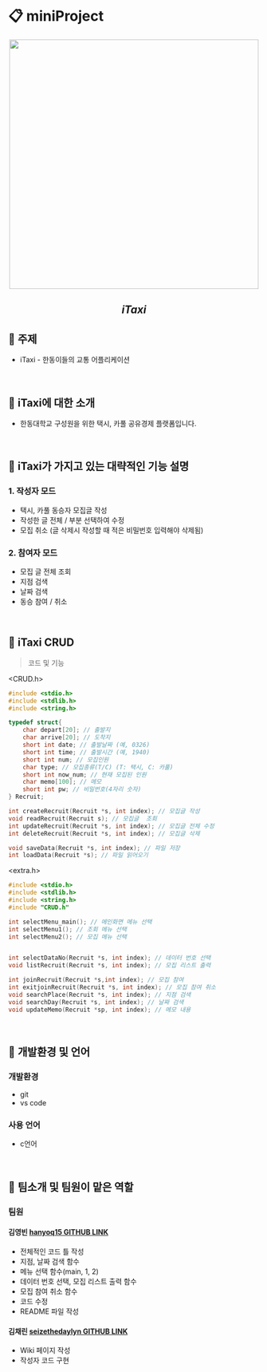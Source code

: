 # 📋 miniProject

<div align="center"> 

<img src="https://user-images.githubusercontent.com/130302221/236679887-e07f2804-ddea-450a-aee1-2f6a0b3f2dbb.png" height="500" width="500">
 
  ## *iTaxi*  
</div>
  
## 🚖 주제
 - iTaxi - 한동이들의 교통 어플리케이션

<br/>

## 🚖 iTaxi에 대한 소개
  - 한동대학교 구성원을 위한 택시, 카풀 공유경제 플랫폼입니다.

<br/>
  
##  🚖 iTaxi가 가지고 있는 대략적인 기능 설명
### 1.  작성자 모드  
  - 택시, 카풀 동승자 모집글 작성
  - 작성한 글 전체 / 부분 선택하여 수정
  - 모집 취소 (글 삭제시 작성할 때 적은 비밀번호 입력해야 삭제됨)
### 2.  참여자 모드
  - 모집 글 전체 조회
  - 지점 검색
  - 날짜 검색
  - 동승 참여 / 취소

<br/>

## 🚖 iTaxi CRUD
> 코드 및 기능  
  
<CRUD.h>
```c
#include <stdio.h>
#include <stdlib.h>
#include <string.h>

typedef struct{
	char depart[20]; // 출발지
	char arrive[20]; // 도착지
	short int date; // 출발날짜 (예, 0326)
	short int time; // 출발시간 (예, 1940)
	short int num; // 모집인원
	char type; // 모집종류(T/C) (T: 택시, C: 카풀)
	short int now_num; // 현재 모집된 인원
	char memo[100]; // 메모
	short int pw; // 비밀번호(4자리 숫자)
} Recruit;

int createRecruit(Recruit *s, int index); // 모집글 작성
void readRecruit(Recruit s); // 모집글  조회
int updateRecruit(Recruit *s, int index); // 모집글 전체 수정
int deleteRecruit(Recruit *s, int index); // 모집글 삭제

void saveData(Recruit *s, int index); // 파일 저장
int loadData(Recruit *s); // 파일 읽어오기

```

<extra.h>
```c
#include <stdio.h>
#include <stdlib.h>
#include <string.h>
#include "CRUD.h"

int selectMenu_main(); // 메인화면 메뉴 선택
int selectMenu1(); // 조회 메뉴 선택
int selectMenu2(); // 모집 메뉴 선택


int selectDataNo(Recruit *s, int index); // 데이터 번호 선택
void listRecruit(Recruit *s, int index); // 모집 리스트 출력

int joinRecruit(Recruit *s,int index); // 모집 참여
int exitjoinRecruit(Recruit *s, int index); // 모집 참여 취소 
void searchPlace(Recruit *s, int index); // 지점 검색
void searchDay(Recruit *s, int index); // 날짜 검색
void updateMemo(Recruit *sp, int index); // 메모 내용 
```

<br/>

## 🚖 개발환경 및 언어
### 개발환경
  - git 
  - vs code
### 사용 언어
  - c언어

<br/>

## 🚖 팀소개 및 팀원이 맡은 역할
### 팀원
 #### 김영빈 [hanyoq15 GITHUB LINK](https://github.com/hanyoq15)
  - 전체적인 코드 틀 작성
  - 지점, 날짜 검색 함수
  - 메뉴 선택 함수(main, 1, 2)
  - 데이터 번호 선택, 모집 리스트 출력 함수
  - 모집 참여 취소 함수
  - 코드 수정
  - README 파일 작성

#### 김채린 [seizethedaylyn GITHUB LINK](https://github.com/seizethedaylyn)
 - Wiki 페이지 작성
 - 작성자  코드 구현
